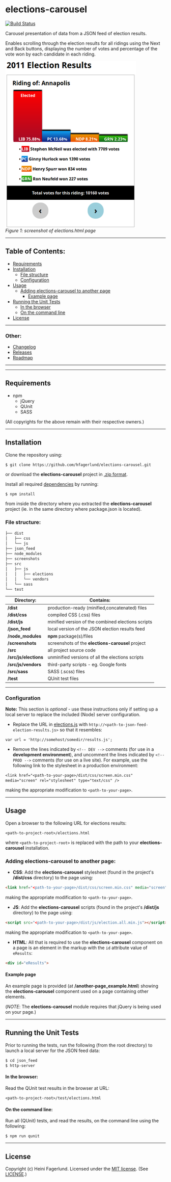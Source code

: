# elections-carousel

[![Build Status](https://travis-ci.org/hfagerlund/elections-carousel.svg?branch=master)](https://travis-ci.org/hfagerlund/elections-carousel)

Carousel presentation of data from a JSON feed of election results.

Enables scrolling through the election results for all ridings using the Next and Back buttons, displaying the number of votes and percentage of the vote won by each candidate in each riding.

<img style="max-width:100%;" alt="screenshot of elections-carousel page" src="/screenshots/screenshot_elections-html.png" align="center" /><br />
*Figure 1: screenshot of elections.html page*

- - -

## Table of Contents:
* [Requirements](https://github.com/hfagerlund/elections-carousel#requirements)
* [Installation](https://github.com/hfagerlund/elections-carousel#installation)
  * [File structure](https://github.com/hfagerlund/elections-carousel#file-structure)
  * [Configuration](https://github.com/hfagerlund/elections-carousel#configuration)
* [Usage](https://github.com/hfagerlund/elections-carousel#usage)
  * [Adding elections-carousel to another page](https://github.com/hfagerlund/elections-carousel#adding-elections-carousel-to-another-page)
    * [Example page](https://github.com/hfagerlund/elections-carousel#example-page)
* [Running the Unit Tests](https://github.com/hfagerlund/elections-carousel#tests)
  * [In the browser](https://github.com/hfagerlund/elections-carousel#in-the-browser)
  * [On the command line](https://github.com/hfagerlund/elections-carousel#command-line)
* [License](https://github.com/hfagerlund/elections-carousel#license)
---
### Other:
* [Changelog](https://github.com/hfagerlund/elections-carousel/blob/master/CHANGELOG.md)
* [Releases](https://github.com/hfagerlund/elections-carousel/releases)
* [Roadmap](https://github.com/hfagerlund/elections-carousel/projects/1)

- - -
- - -

## Requirements
- npm
  - jQuery
  - QUnit
  - SASS

(All copyrights for the above remain with their respective owners.)

- - -

## Installation
Clone the repository using:
```
$ git clone https://github.com/hfagerlund/elections-carousel.git
```
or download the **elections-carousel** project in [.zip format](https://github.com/hfagerlund/elections-carousel/archive/master.zip).

Install all required [dependencies](https://github.com/hfagerlund/elections-carousel#requirements) by running:
```
$ npm install
```
from inside the directory where you extracted the **elections-carousel** project (ie. in the same directory where package.json is located).

### File structure:
```
├── dist
│   ├── css
│   └── js
├── json_feed
├── node_modules
├── screenshots
├── src
│   ├── js
│   │   ├── elections
│   │   └── vendors
│   └── sass
└── test
```
| Directory:  | Contains: |
| ------------- | ------------- |
| **/dist**  | production-ready (minified,concatenated) files |
| **/dist/css**  | compiled CSS (.css) files |
| **/dist/js** | minified version of the combined elections scripts  |
| **/json_feed**  | local version of the JSON election results feed  |
| **/node_modules**  | **npm** package(s)/files |
| **/screenshots**  | screenshots of the **elections-carousel** project |
| **/src**  | all project source code |
| **/src/js/elections**  | unminified versions of all the elections scripts  |
| **/src/js/vendors**  | third-party scripts - eg. Google fonts |
| **/src/sass**  | SASS (.scss) files |
| **/test**  | QUnit test files |
- - -

### Configuration
**Note:** This section is *optional* - use these instructions only if setting up a local server to replace the included (Node) server configuration.

* Replace the URL in [elections.js](https://github.com/hfagerlund/elections-carousel/blob/master/elections-carousel/js/elections/elections.js#L217) with `http://<path-to-json-feed-election-results.js>` so that it resembles:
```
var url = 'http://somehost/somedir/results.js';
```
* Remove the lines indicated by `<!-- DEV -->` comments (for use in a **development environment**), and uncomment the lines indicated by `<!-- PROD -->` comments (for use on a live site). For example, use the following link to the stylesheet in a production environment:

```
<link href="<path-to-your-page>/dist/css/screen.min.css" media="screen" rel="stylesheet" type="text/css" />
```
making the appropriate modification to `<path-to-your-page>`.
- - -
## Usage
Open a browser to the following URL for elections results:
```
<path-to-project-root>/elections.html

```
where `<path-to-project-root>` is replaced with the path to your **elections-carousel** installation.

### Adding elections-carousel to another page:
* **CSS**: Add the **elections-carousel** stylesheet (found in the project's **/dist/css** directory) to the page using:
```html 
<link href="<path-to-your-page>/dist/css/screen.min.css" media="screen" rel="stylesheet" type="text/css" />
```
making the appropriate modification to `<path-to-your-page>`.

* **JS**: Add the **elections-carousel** scripts (found in the project's **/dist/js** directory) to the page using:
```html 
<script src="<path-to-your-page>/dist/js/election.all.min.js"></script>
```
making the appropriate modification to `<path-to-your-page>`.

* **HTML**: All that is required to use the **elections-carousel** component on a page is an element in the markup with the `id` attribute value of `eResults`:
```html
<div id="eResults">
```

#### Example page
An example page is provided (at **/another-page_example.html**) showing the **elections-carousel** component used on a page containing other elements.

(_NOTE_: The **elections-carousel** module requires that jQuery is being used on your page.)
- - -
## Running the Unit Tests

Prior to running the tests, run the following (from the root directory) to launch a local server for the JSON feed data:
```
$ cd json_feed
$ http-server
```

#### In the browser:
Read the QUnit test results in the browser at URL:
```
<path-to-project-root>/test/elections.html

```

#### On the command line:
Run all (QUnit) tests, and read the results, on the command line using the following:

```
$ npm run qunit

```
- - -
## License
Copyright (c) Heini Fagerlund. Licensed under the [MIT license](http://opensource.org/licenses/mit-license.php).
(See [LICENSE](https://github.com/hfagerlund/elections-carousel/blob/master/LICENSE).)
